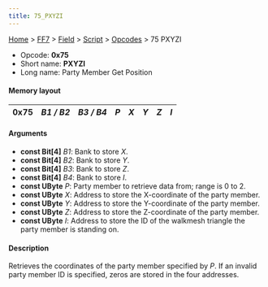 ```yaml
---
title: 75_PXYZI
---
```


[Home](../../../../index.md) > [FF7](../../../../FF7.md) > [Field](../../../Field.md) > [Script](../../Script.md) > [Opcodes](../Opcodes.md) > 75 PXYZI

-   Opcode: **0x75**
-   Short name: **PXYZI**
-   Long name: Party Member Get Position

#### Memory layout

| 0x75 | *B1 / B2* | *B3 / B4* | *P* | *X* | *Y* | *Z* | *I* |
|------|-----------|-----------|-----|-----|-----|-----|-----|

#### Arguments

-   **const Bit\[4\]** *B1*: Bank to store *X*.
-   **const Bit\[4\]** *B2*: Bank to store *Y*.
-   **const Bit\[4\]** *B3*: Bank to store *Z*.
-   **const Bit\[4\]** *B4*: Bank to store *I*.
-   **const UByte** *P*: Party member to retrieve data from; range is 0 to 2.
-   **const UByte** *X*: Address to store the X-coordinate of the party member.
-   **const UByte** *Y*: Address to store the Y-coordinate of the party member.
-   **const UByte** *Z*: Address to store the Z-coordinate of the party member.
-   **const UByte** *I*: Address to store the ID of the walkmesh triangle the party member is standing on.

#### Description

Retrieves the coordinates of the party member specified by *P*. If an invalid party member ID is specified, zeros are stored in the four addresses.
